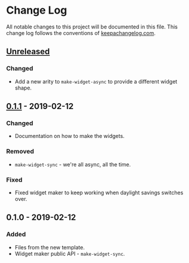 # Change Log
All notable changes to this project will be documented in this file. This change log follows the conventions of [keepachangelog.com](http://keepachangelog.com/).

## [Unreleased]
### Changed
- Add a new arity to `make-widget-async` to provide a different widget shape.

## [0.1.1] - 2019-02-12
### Changed
- Documentation on how to make the widgets.

### Removed
- `make-widget-sync` - we're all async, all the time.

### Fixed
- Fixed widget maker to keep working when daylight savings switches over.

## 0.1.0 - 2019-02-12
### Added
- Files from the new template.
- Widget maker public API - `make-widget-sync`.

[Unreleased]: https://github.com/your-name/continuations/compare/0.1.1...HEAD
[0.1.1]: https://github.com/your-name/continuations/compare/0.1.0...0.1.1
